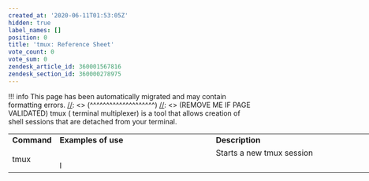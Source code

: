 ```yaml
---
created_at: '2020-06-11T01:53:05Z'
hidden: true
label_names: []
position: 0
title: 'tmux: Reference Sheet'
vote_count: 0
vote_sum: 0
zendesk_article_id: 360001567816
zendesk_section_id: 360000278975
---
```



[//]: <> (REMOVE ME IF PAGE VALIDATED)
[//]: <> (vvvvvvvvvvvvvvvvvvvv)
!!! info
    This page has been automatically migrated and may contain formatting errors.
[//]: <> (^^^^^^^^^^^^^^^^^^^^)
[//]: <> (REMOVE ME IF PAGE VALIDATED)
tmux ( terminal multiplexer) is a tool that allows creation of shell
sessions that are detached from your terminal.

<table style="height: 410px; width: 746px;">
<tbody>
<tr class="odd">
<td style="width: 66px"><strong>Command</strong></td>
<td style="width: 400.317px"><strong>Examples of use</strong></td>
<td style="width: 416.683px"><strong>Description</strong></td>
</tr>
<tr class="even">
<td rowspan="2" style="width: 66px">tmux</td>
<td style="width: 400.317px"> </td>
<td style="width: 416.683px">Starts a new tmux session </td>
</tr>
<tr class="odd">
<td style="width: 400.317px">l</td>
<td style="width: 416.683px"> </td>
</tr>
</tbody>
</table>

 
